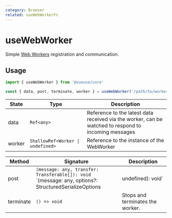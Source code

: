 ```yaml
---
category: Browser
related: useWebWorkerFn
---
```


# useWebWorker

Simple [Web Workers](https://developer.mozilla.org/en-US/docs/Web/API/Web_Workers_API/Using_web_workers) registration and communication.

## Usage

```js
import { useWebWorker } from '@vueuse/core'

const { data, post, terminate, worker } = useWebWorker('/path/to/worker.js')
```

| State  | Type                              | Description                                                                                          |
| ------ | --------------------------------- | ---------------------------------------------------------------------------------------------------- |
| data   | `Ref<any>`                        | Reference to the latest data received via the worker, can be watched to respond to incoming messages |
| worker | `ShallowRef<Worker \| undefined>` | Reference to the instance of the WebWorker                                                           |

| Method    | Signature                                                                                                                                   | Description
| --------- | ------------------------------------------------------------------------------------------------------------------------------------------- | -------------------------------- |
| post      | `(message: any, transfer: Transferable[]): void`<br>`(message: any, options?: StructuredSerializeOptions | undefined): void`                | Sends data to the worker thread. |
| terminate | `() => void`                                                                                             | Stops and terminates the worker. |
